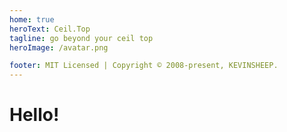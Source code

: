 ```yaml
---
home: true
heroText: Ceil.Top
tagline: go beyond your ceil top
heroImage: /avatar.png

footer: MIT Licensed | Copyright © 2008-present, KEVINSHEEP.
---
```


# Hello!